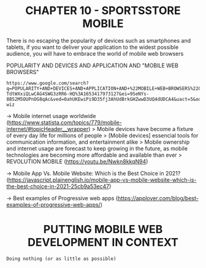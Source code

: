 <h1><div align="center">CHAPTER 10 - SPORTSSTORE MOBILE</div></h1>

There is no escaping the popularity of devices such as smartphones and tablets, if you want to deliver your application to the widest possible audience, you will have to embrace the world of mobile web browsers

POPULARITY AND DEVICES AND APPLICATION AND "MOBILE WEB BROWSERS"

	https://www.google.com/search?q=POPULARITY+AND+DEVICES+AND+APPLICATION+AND+%22MOBILE+WEB+BROWSERS%22&biw=1366&bih=635&tbs=qdr%3Ay&sxsrf=ALiCzsYS-TdtWXxiQLwCAG4SWG3zRR6-HQ%3A1653417973127&ei=9SeNYs-8B52M5OUPnOG8qAc&ved=0ahUKEwiPi9D35fj3AhUdBrkGHZwwD3UQ4dUDCA4&uact=5&oq=POPULARITY+AND+DEVICES+AND+APPLICATION+AND+%22MOBILE+WEB+BROWSERS%22&gs_lcp=Cgdnd3Mtd2l6EAMyBwgjEK4CECc6BwgjELADECc6BwgAEEcQsANKBAhBGABKBAhGGABQjQdYjQdgwgpoA3ABeACAAcsBiAHLAZIBAzItMZgBAKABAqABAcgBCcABAQ&sclient=gws-wiz


-> Mobile internet usage worldwide (https://www.statista.com/topics/779/mobile-internet/#topicHeader__wrapper)
	> Mobile devices have become a fixture of every day life for millions of people
	> [Mobile devices] essencial tools for communication information, and entertainment alike
	> Mobile ownership and internet usage are forecast to keep growing in the future, as mobile technologies are becoming more affordable and available than ever
	> REVOLUTION MOBILE (https://youtu.be/Nwkn8kkqN94)

-> Mobile App Vs. Mobile Website: Which is the Best Choice in 2021? (https://javascript.plainenglish.io/mobile-app-vs-mobile-website-which-is-the-best-choice-in-2021-25cb9a53ec47)	

-> Best examples of Progressive web apps (https://applover.com/blog/best-examples-of-progressive-web-apps/)


<h1><div align="center">PUTTING MOBILE WEB DEVELOPMENT IN CONTEXT</div></h1>

	Doing nothing (or as little as possible)